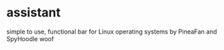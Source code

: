 # assistant
simple to use, functional bar for Linux operating systems by PineaFan and SpyHoodle
woof

